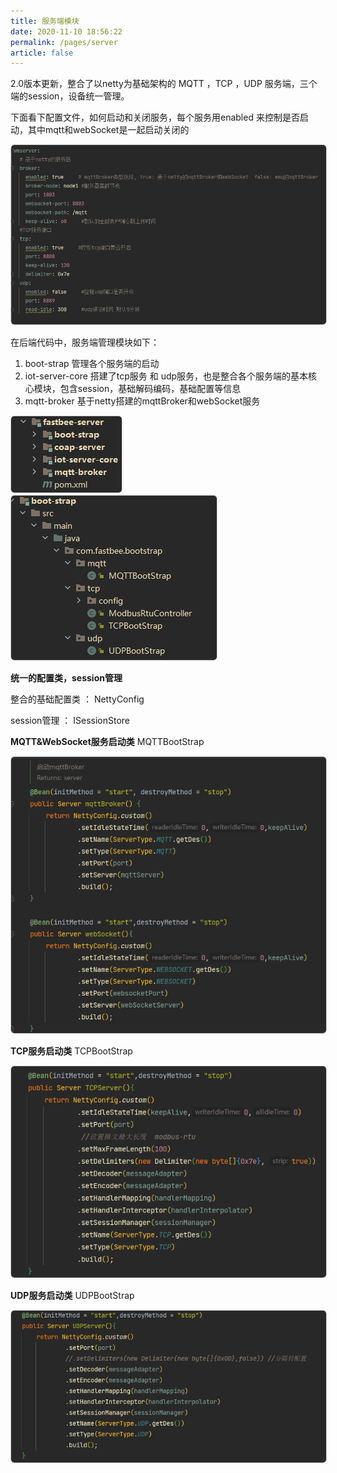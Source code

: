 ```yaml
---
title: 服务端模块
date: 2020-11-10 18:56:22
permalink: /pages/server
article: false
---
```



2.0版本更新，整合了以netty为基础架构的 MQTT ，TCP ，UDP 服务端，三个端的session，设备统一管理。

下面看下配置文件，如何启动和关闭服务，每个服务用enabled 来控制是否启动，其中mqtt和webSocket是一起启动关闭的

<img src="../png/server01.png" style="border:1px solid #ccc;border-radius:6px;" />

在后端代码中，服务端管理模块如下：

1.  boot-strap         管理各个服务端的启动
2. iot-server-core    搭建了tcp服务 和 udp服务，也是整合各个服务端的基本核心模块，包含session，基础解码编码，基础配置等信息
3. mqtt-broker        基于netty搭建的mqttBroker和webSocket服务

<img src="../png/server02.png" style="border:1px solid #ccc;border-radius:6px;" />

<img src="../png/server03.png" style="border:1px solid #ccc;border-radius:6px;" />

**统一的配置类，session管理**

整合的基础配置类 ： <span dir="">NettyConfig</span>

session管理 ：           <span dir="">ISessionStore</span>

**MQTT&WebSocket服务启动类** <span dir="">MQTTBootStrap</span>

<img src="../png/server04.png" style="border:1px solid #ccc;border-radius:6px;" />

**TCP服务启动类**  <span dir="">TCPBootStrap</span>

<img src="../png/server05.png" style="border:1px solid #ccc;border-radius:6px;" />

**UDP服务启动类**  <span dir="">UDPBootStrap</span>

<img src="../png/server06.png" style="border:1px solid #ccc;border-radius:6px;" />